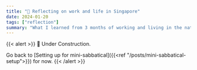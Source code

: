 ```yaml
---
title: "🤔 Reflecting on work and life in Singapore"
date: 2024-01-20
tags: ["reflection"]
summary: "What I learned from 3 months of working and living in the nation-state of Singapore"
---
```


{{< alert >}}
🚧 Under Construction.

Go back to [Setting up for mini-sabbatical]({{<ref "/posts/mini-sabbatical-setup">}}) for now.
{{< /alert >}}
